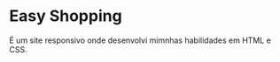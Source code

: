 <h1>Easy Shopping</h1>
<p>É um site responsivo onde desenvolvi mimnhas habilidades em HTML e CSS.</p>

